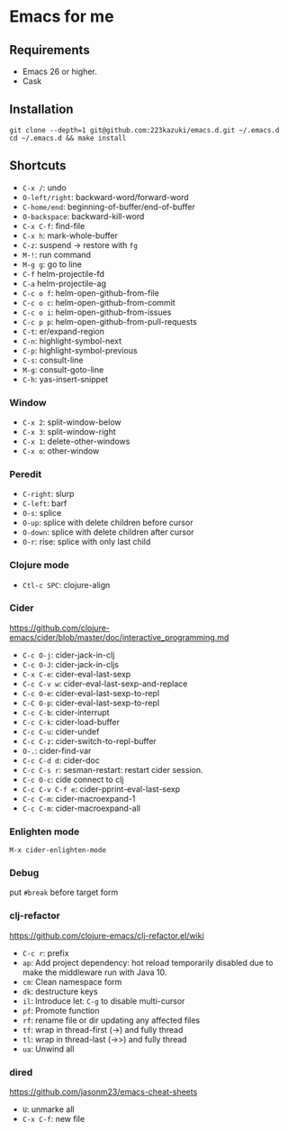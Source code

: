 # Emacs for me

## Requirements

* Emacs 26 or higher.
* Cask

## Installation

```
git clone --depth=1 git@github.com:223kazuki/emacs.d.git ~/.emacs.d
cd ~/.emacs.d && make install
```

## Shortcuts

* `C-x /`: undo
* `O-left/right`:  backward-word/forward-word
* `C-home/end`: beginning-of-buffer/end-of-buffer
* `O-backspace`: backward-kill-word
* `C-x C-f`: find-file
* `C-x h`: mark-whole-buffer
* `C-z`: suspend -> restore with `fg`
* `M-!`: run command
* `M-g g`: go to line
* `C-f` helm-projectile-fd
* `C-a` helm-projectile-ag
* `C-c o f`: helm-open-github-from-file
* `C-c o c`: helm-open-github-from-commit
* `C-c o i`: helm-open-github-from-issues
* `C-c p p`: helm-open-github-from-pull-requests
* `C-t`: er/expand-region
* `C-n`: highlight-symbol-next
* `C-p`: highlight-symbol-previous
* `C-s`: consult-line
* `M-g`: consult-goto-line
* `C-h`: yas-insert-snippet

### Window

* `C-x 2`: split-window-below
* `C-x 3`: split-window-right
* `C-x 1`: delete-other-windows
* `C-x o`: other-window


### Peredit

* `C-right`: slurp
* `C-left`: barf
* `O-s`: splice
* `O-up`: splice with delete children before cursor
* `O-down`: splice with delete children after cursor
* `O-r`: rise: splice with only last child	

### Clojure mode

* `Ctl-c SPC`: clojure-align

### Cider
https://github.com/clojure-emacs/cider/blob/master/doc/interactive_programming.md

* `C-c O-j`: cider-jack-in-clj
* `C-c O-J`: cider-jack-in-cljs
* `C-x C-e`: cider-eval-last-sexp
* `C-c C-v w`: cider-eval-last-sexp-and-replace
* `C-c O-e`: cider-eval-last-sexp-to-repl
* `C-C O-p`: cider-eval-last-sexp-to-repl
* `C-c C-b`: cider-interrupt
* `C-c C-k`: cider-load-buffer
* `C-c C-u`: cider-undef
* `C-c C-z`: cider-switch-to-repl-buffer
* `O-.`: cider-find-var
* `C-c C-d d`: cider-doc
* `C-c C-s r`: sesman-restart: restart cider session.
* `C-c O-c`: cide connect to clj
* `C-c C-v C-f e`: cider-pprint-eval-last-sexp
* `C-c C-m`: cider-macroexpand-1
* `C-c C-m`: cider-macroexpand-all

### Enlighten mode

`M-x cider-enlighten-mode`

### Debug

put `#break` before target form

### clj-refactor
https://github.com/clojure-emacs/clj-refactor.el/wiki

* `C-c r`: prefix
* `ap`: Add project dependency: hot reload temporarily disabled due to make the middleware run with Java 10.
* `cm`: Clean namespace form
* `dk`: destructure keys
* `il`: Introduce let: `C-g` to disable multi-cursor
* `pf`: Promote function
* `rf`: rename file or dir updating any affected files
* `tf`: wrap in thread-first (->) and fully thread
* `tl`: wrap in thread-last (->>) and fully thread
* `ua`: Unwind all

### dired
https://github.com/jasonm23/emacs-cheat-sheets

* `U`: unmarke all
* `C-x C-f`: new file
